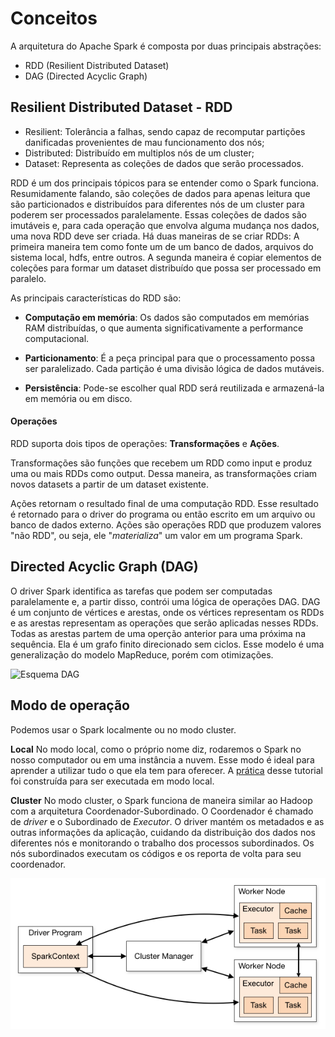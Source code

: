 # Conceitos

A arquitetura do Apache Spark é composta por duas principais abstrações:
* RDD (Resilient Distributed Dataset)
* DAG (Directed Acyclic Graph)

## Resilient Distributed Dataset - RDD
* Resilient: Tolerância a falhas, sendo capaz de recomputar partições danificadas provenientes de mau funcionamento dos nós;
* Distributed: Distribuído em multiplos nós de um cluster;
* Dataset: Representa as coleções de dados que serão processados. 

RDD é um dos principais tópicos para se entender como o Spark funciona. 
Resumidamente falando, são coleções de dados para apenas leitura que são particionados e distribuídos para diferentes nós de um cluster para poderem ser processados paralelamente. Essas coleções de dados são imutáveis e, para cada operação que envolva alguma mudança nos dados, uma nova RDD deve ser criada.
Há duas maneiras de se criar RDDs:
A primeira maneira tem como fonte um de um banco de dados, arquivos do sistema local, hdfs, entre outros.
A segunda maneira é copiar elementos de coleções para formar um dataset distribuído que possa ser processado em paralelo.

As principais características do RDD são:
* **Computação em memória**: Os dados são computados em memórias RAM distribuídas, o que aumenta significativamente a performance computacional. 

* **Particionamento**: É a peça principal para que o processamento possa ser paralelizado. Cada partição é uma divisão lógica de dados mutáveis.

* **Persistência**: Pode-se escolher qual RDD será reutilizada e armazená-la em memória ou em disco.

#### Operações
RDD suporta dois tipos de operações: **Transformações** e **Ações**.

Transformações são funções que recebem um RDD como input e produz uma ou mais RDDs como output. Dessa maneira, as transformações criam novos datasets a partir de um dataset existente.

Ações retornam o resultado final de uma computação RDD. Esse resultado é retornado para o driver do programa ou então escrito em um arquivo ou banco de dados externo. Ações são operações RDD que produzem valores "não RDD", ou seja, ele "*materializa*" um valor em um programa Spark. 


## Directed Acyclic Graph (DAG)
O driver Spark identifica as tarefas que podem ser computadas paralelamente e, a partir disso, contrói uma lógica de operações DAG.
DAG é um conjunto de vértices e arestas, onde os vértices representam os RDDs e as arestas representam as operações que serão aplicadas nesses RDDs. Todas as arestas partem de uma operção anterior para uma próxima na sequência. 
Ela é um grafo finito direcionado sem ciclos. Esse modelo é uma generalização do modelo MapReduce, porém com otimizações.

![Esquema DAG](https://external-content.duckduckgo.com/iu/?u=https%3A%2F%2Ftse1.mm.bing.net%2Fth%3Fid%3DOIP.3QbSKq1YI0rTGlVGnM3WGgHaD4%26pid%3DApi&f=1)

## Modo de operação
Podemos usar o Spark localmente ou no modo cluster.

**Local**
No modo local, como o próprio nome diz, rodaremos o Spark no nosso computador ou em uma instância a nuvem. Esse modo é ideal para aprender a utilizar tudo o que ela tem para oferecer. A [prática](./prática.md) desse tutorial foi construída para ser executada em modo local.

**Cluster**
No modo cluster, o Spark funciona de maneira similar ao Hadoop com a arquitetura Coordenador-Subordinado. O Coordenador é chamado de *driver* e o Subordinado de *Executor*.
O driver mantém os metadados e as outras informações da aplicação, cuidando da distribuição dos dados nos diferentes nós e monitorando o trabalho dos processos subordinados.
Os nós subordinados executam os códigos e os reporta de volta para seu coordenador.

![Arquitetura Spark](/img/spark_arch.png)
